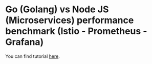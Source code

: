 # Go (Golang) vs Node JS (Microservices) performance benchmark (Istio - Prometheus - Grafana)

You can find tutorial [here](https://youtu.be/ntMKNlESCpM).
